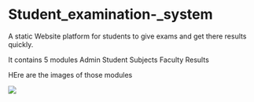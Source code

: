 # Student_examination-_system
A static Website platform for students to give exams and get there results quickly.

It contains 5 modules
Admin
Student
Subjects
Faculty
Results

HEre are the images of those modules

<img src="NEw_folder/p1.jpeg">
